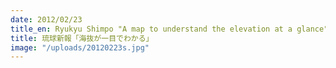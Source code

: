 ```yaml
---
date: 2012/02/23
title_en: Ryukyu Shimpo "A map to understand the elevation at a glance"
title: 琉球新報「海抜が一目でわかる」
image: "/uploads/20120223s.jpg"
---
```

